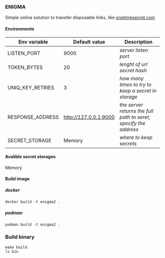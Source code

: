 ### ENIGMA
Simple online solution to transfer disposable links, like [onetimesecret.com](onetimesecret.com)

#### Environments
|Env variable|Default value|Description|
|---|---|---|
|LISTEN_PORT|9000|_server listen port_|
|TOKEN_BYTES|20|_lenght of url secret hash_|
|UNIQ_KEY_RETRIES|3|_how many times to try to keep a secret in storage_|
|RESPONSE_ADDRESS|http://127.0.0.1:9000|_the server returns the full path to seret, specify the address_|
|SECRET_STORAGE|Memory|_where to keep secrets_|

#### Avalible secret storages
Memory

#### Build image
##### docker
```shell
docker build -t enigma2 .
```
##### podman
```shell
podman build -t enigma2 .
```

### Build binary
```shell
make build
ls bin
```